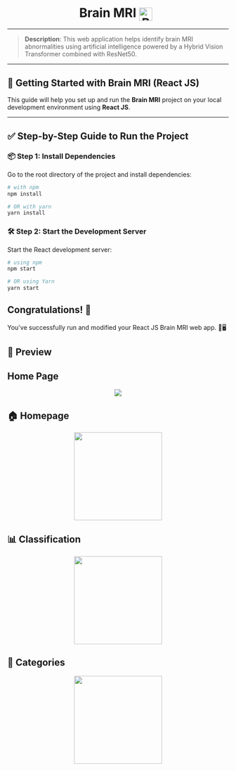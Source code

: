 <h1 align="center">
  Brain MRI
  <img src="https://github.com/user-attachments/assets/a6107699-5093-4c1c-a202-72d8c09f067a" alt="Brain MRI Logo" width="30" style="vertical-align: middle; margin-right: 10px;" />
</h1>

---

> **Description**: This web application helps identify brain MRI abnormalities using artificial intelligence powered by a Hybrid Vision Transformer combined with ResNet50.

---

## 🚀 Getting Started with Brain MRI (React JS)

This guide will help you set up and run the **Brain MRI** project on your local development environment using **React JS**.

---

## ✅ Step-by-Step Guide to Run the Project

### 📦 Step 1: Install Dependencies

Go to the root directory of the project and install dependencies:

```bash
# with npm
npm install

# OR with yarn
yarn install
```

### 🛠️ Step 2: Start the Development Server

Start the React development server:

```bash
# using npm
npm start

# OR using Yarn
yarn start
```

## Congratulations! :tada:

You've successfully run and modified your React JS Brain MRI web app. 🧠🖥️


## 🚀 Preview

<h2>Home Page</h2>
<p align="center">
  <img src="https://github.com/user-attachments/assets/a776f05d-9c96-4417-8a44-2c09c49ad53d">
</p>

<h2>🏠 Homepage</h2>
<p align="center">
  <img src="https://github.com/user-attachments/assets/39583956-e0d6-4b12-a3aa-aef332852858" width="200px">
</p>

<h2>📊 Classification</h2>
<p align="center">
  <img src="https://github.com/user-attachments/assets/26680d53-abe9-4788-902f-b88b3d8c2ae2" width="200px">
</p>

<h2>📂 Categories</h2>
<p align="center">
  <img src="https://github.com/user-attachments/assets/745ab7a1-bf3f-49a8-b97d-5e3b16f77181" width="200px">
</p>
